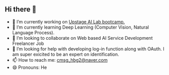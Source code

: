 ## Hi there 👋
- 🔭 I’m currently working on <a href="https://github.com/UpstageAILab5">Upstage AI Lab bootcamp.</a>
- 🌱 I’m currently learning Deep Learning (Computer Vision, Natural Language Process).
- 👯 I’m looking to collaborate on Web based AI Service Development Freelancer Job
- 🤔 I’m looking for help with developing log-in function along with OAuth. I am super exicited to be an expert on identification. 
- 📫 How to reach me: cmsg_hbg2@naver.com
- 😄 Pronouns: He

